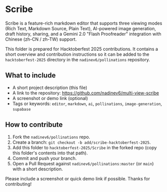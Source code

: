 # Scribe

Scribe is a feature-rich markdown editor that supports three viewing modes (Rich Text, Markdown Source, Plain Text), AI-powered image generation, draft history, sharing, and a Gemini 2.0 "Flash Proofreader" integration with Chinese (zh-CN / zh-TW) support.

This folder is prepared for Hacktoberfest 2025 contributions. It contains a short overview and contribution instructions so it can be added to the `hacktoberfest-2025` directory in the `nadinev6/pollinations` repository.

## What to include

- A short project description (this file)
- A link to the repository: https://github.com/nadinev6/multi-view-scribe
- A screenshot or demo link (optional)
- Tags or keywords: `editor`, `markdown`, `ai`, `pollinations`, `image-generation`, `supabase`

## How to contribute

1. Fork the `nadinev6/pollinations` repo.
2. Create a branch: `git checkout -b add/scribe-hacktoberfest-2025`.
3. Add this folder to `hacktoberfest-2025/Scribe` in the forked repo (copy this folder's contents into that path).
4. Commit and push your branch.
5. Open a Pull Request against `nadinev6/pollinations:master` (or `main`) with a short description.

Please include a screenshot or quick demo link if possible. Thanks for contributing!

